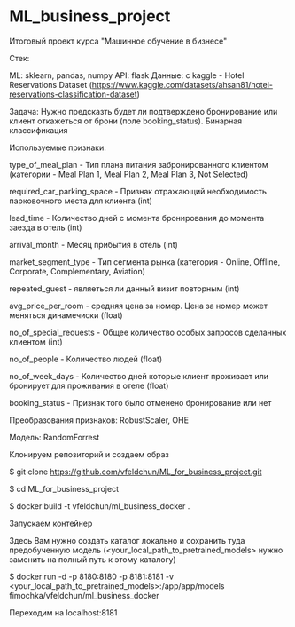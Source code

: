 # ML_business_project
Итоговый проект курса "Машинное обучение в бизнесе"

Стек:

ML: sklearn, pandas, numpy API: flask Данные: с kaggle - Hotel Reservations Dataset (https://www.kaggle.com/datasets/ahsan81/hotel-reservations-classification-dataset)

Задача: Нужно предсказть будет ли подтверждено бронирование или клиент откажеться от брони (поле booking_status). Бинарная классификация

Используемые признаки:

type_of_meal_plan - Тип плана питания забронированного клиентом (категории - Meal Plan 1, Meal Plan 2, Meal Plan 3, Not Selected)

required_car_parking_space - Признак отражающий необходимость парковочного места для клиента (int)

lead_time - Количество дней с момента бронирования до момента заезда в отель (int)

arrival_month - Месяц прибытия в отель (int)

market_segment_type - Тип сегмента рынка (категория - Online, Offline, Corporate, Complementary, Aviation)

repeated_guest - являеться ли данный визит повторным (int)

avg_price_per_room - средняя цена за номер. Цена за номер может меняться динамечиски (float)

no_of_special_requests - Общее количество особых запросов сделанных клиентом (int)

no_of_people - Количество людей (float)

no_of_week_days - Количество дней которые клиент проживает или бронирует для проживания в отеле (float)

booking_status - Признак того было отменено бронирование или нет

Преобразования признаков: RobustScaler, OHE

Модель: RandomForrest

Клонируем репозиторий и создаем образ

$ git clone https://github.com/vfeldchun/ML_for_business_project.git

$ cd ML_for_business_project

$ docker build -t vfeldchun/ml_business_docker .

Запускаем контейнер

Здесь Вам нужно создать каталог локально и сохранить туда предобученную модель (<your_local_path_to_pretrained_models> нужно заменить на полный путь к этому каталогу)

$ docker run -d -p 8180:8180 -p 8181:8181 -v <your_local_path_to_pretrained_models>:/app/app/models fimochka/vfeldchun/ml_business_docker

Переходим на localhost:8181
